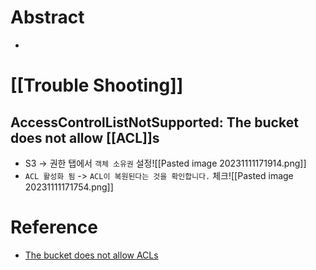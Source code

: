 # Abstract
- 
# [[Trouble Shooting]]
## AccessControlListNotSupported: The bucket does not allow [[ACL]]s
- S3 -> 권한 탭에서 `객체 소유권` 설정![[Pasted image 20231111171914.png]]
- `ACL 활성화 됨` -> `ACL이 복원된다는 것을 확인합니다.` 체크![[Pasted image 20231111171754.png]]
# Reference
- [The bucket does not allow ACLs](https://velog.io/@shinsw627/The-bucket-does-not-allow-ACLs)